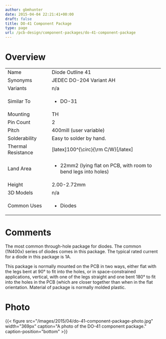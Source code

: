 ```yaml
---
author: gbmhunter
date: 2015-04-04 22:21:41+00:00
draft: false
title: DO-41 Component Package
type: page
url: /pcb-design/component-packages/do-41-component-package
---
```


# Overview


<table >
<tbody >
<tr >

<td >Name
</td>

<td >Diode Outline 41
</td>
</tr>
<tr >

<td >Synonyms
</td>

<td >JEDEC DO-204 Variant AH
</td>
</tr>
<tr >

<td >Variants
</td>

<td >n/a
</td>
</tr>
<tr >

<td >Similar To
</td>

<td >



  * DO-31


</td>
</tr>
<tr >

<td >Mounting
</td>

<td >TH
</td>
</tr>
<tr >

<td >Pin Count
</td>

<td >2
</td>
</tr>
<tr >

<td >Pitch
</td>

<td >400mill (user variable)
</td>
</tr>
<tr >

<td >Solderability
</td>

<td >Easy to solder by hand.
</td>
</tr>
<tr >

<td >Thermal Resistance
</td>

<td >[latex]100^{\circ}{\rm C/W}[/latex]
</td>
</tr>
<tr >

<td >Land Area
</td>

<td >



  * 22mm2 (lying flat on PCB, with room to bend legs into holes)


</td>
</tr>
<tr >

<td >Height
</td>

<td >2.00-2.72mm
</td>
</tr>
<tr >

<td >3D Models
</td>

<td >n/a
</td>
</tr>
<tr >

<td >Common Uses
</td>

<td >



  * Diodes


</td>
</tr>
</tbody>
</table>


# Comments




The most common through-hole package for diodes. The common (1N400x) series of diodes comes in this package. The typical rated current for a diode in this package is 1A.




This package is normally mounted on the PCB in two ways, either flat with the legs bent at 90° to fit into the holes, or in space-constrained applications, vertical, with one of the legs straight and one bent 180° to fit into the holes in the PCB (which are closer together than when in the flat orientation. Material of package is normally molded plastic.




# Photo


{{< figure src="/images/2015/04/do-41-component-package-photo.jpg" width="369px" caption="A photo of the DO-41 component package." caption-position="bottom" >}}

